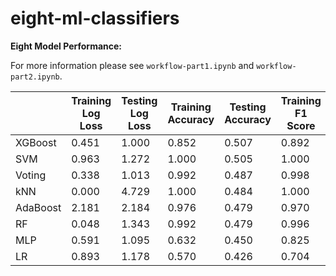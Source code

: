 # eight-ml-classifiers



**Eight Model Performance:**

For more information please see `workflow-part1.ipynb` and `workflow-part2.ipynb`.



|          | Training Log  Loss | Testing Log Loss | Training  Accuracy | Testing  Accuracy | Training F1  Score | Testing F1  Score |
| -------- | ------------------ | ---------------- | ------------------ | ----------------- | ------------------ | ----------------- |
| XGBoost  | 0.451              | 1.000            | 0.852              | 0.507             | 0.892              | 0.651             |
| SVM      | 0.963              | 1.272            | 1.000              | 0.505             | 1.000              | 0.603             |
| Voting   | 0.338              | 1.013            | 0.992              | 0.487             | 0.998              | 0.659             |
| kNN      | 0.000              | 4.729            | 1.000              | 0.484             | 1.000              | 0.617             |
| AdaBoost | 2.181              | 2.184            | 0.976              | 0.479             | 0.970              | 0.648             |
| RF       | 0.048              | 1.343            | 0.992              | 0.479             | 0.996              | 0.635             |
| MLP      | 0.591              | 1.095            | 0.632              | 0.450             | 0.825              | 0.612             |
| LR       | 0.893              | 1.178            | 0.570              | 0.426             | 0.704              | 0.574             |
